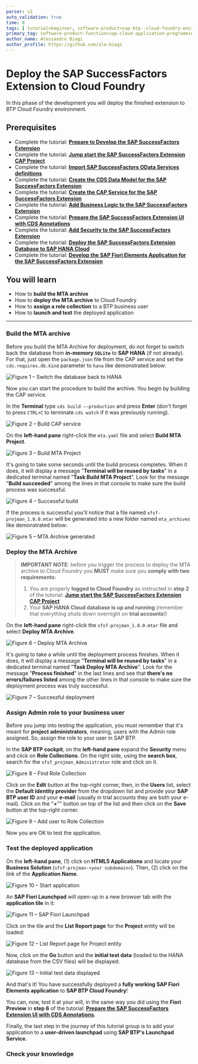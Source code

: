 ```yaml
---
parser: v2
auto_validation: true
time: 8
tags: [ tutorial>beginner, software-product>sap-btp--cloud-foundry-environment]
primary_tag: software-product-function>sap-cloud-application-programming-model
author_name: Alessandro Biagi
author_profile: https://github.com/ale-biagi
---
```


# Deploy the SAP SuccessFactors Extension to Cloud Foundry
<!-- description --> In this phase of the development you will deploy the finished extension to BTP Cloud Foundry environment.

## Prerequisites
 - Complete the tutorial: [**Prepare to Develop the SAP SuccessFactors Extension**](cap-extend-sfsf-intro)
 - Complete the tutorial: [**Jump start the SAP SuccessFactors Extension CAP Project**](cap-extend-sfsf-jumpstart)
 - Complete the tutorial: [**Import SAP SuccessFactors OData Services definitions**](cap-extend-sfsf-import-services)
 - Complete the tutorial: [**Create the CDS Data Model for the SAP SuccessFactors Extension**](cap-extend-sfsf-data-model)
 - Complete the tutorial: [**Create the CAP Service for the SAP SuccessFactors Extension**](cap-extend-sfsf-create-service)
 - Complete the tutorial: [**Add Business Logic to the SAP SuccessFactors Extension**](cap-extend-sfsf-add-logic)
 - Complete the tutorial: [**Prepare the SAP SuccessFactors Extension UI with CDS Annotations**](cap-extend-sfsf-ui-annotations)
 - Complete the tutorial: [**Add Security to the SAP SuccessFactors Extension**](cap-extend-sfsf-add-security)
 - Complete the tutorial: [**Deploy the SAP SuccessFactors Extension Database to SAP HANA Cloud**](cap-extend-sfsf-deploy-hc)
 - Complete the tutorial: [**Develop the SAP Fiori Elements Application for the SAP SuccessFactors Extension**](cap-extend-sfsf-fiori-elements)

## You will learn
  - How to **build the MTA archive**
  - How to **deploy the MTA archive** to Cloud Foundry
  - How to **assign a role collection** to a BTP business user
  - How to **launch and test** the deployed application

---

### Build the MTA archive


Before you build the MTA Archive for deployment, do not forget to switch back the database from **in-memory `SQLite`** to **SAP HANA** (if not already). For that, just open the `package.json` file from the CAP service and set the `cds.requires.db.kind` parameter to `hana` like demonstrated below:

![Figure 1 – Switch the database back to HANA](switch-hana.png)

Now you can start the procedure to build the archive. You begin by building the CAP service.

In the **Terminal** type `cds build –-production` and press **Enter** (don't forget to press `CTRL+C` to terminate `cds watch` if it was previously running).

![Figure 2 – Build CAP service](cds-build.png)

On the **left-hand pane** right-click the `mta.yaml` file and select **Build MTA Project**.

![Figure 3 – Build MTA Project](build-mta.png)

It's going to take some seconds until the build process completes. When it does, it will display a message "**Terminal will be reused by tasks**" in a dedicated terminal named "**Task Build MTA Project**". Look for the message "**Build succeeded**" among the lines in that console to make sure the build process was successful.

![Figure 4 – Successful build](successful-build.png)

If the process is successful you'll notice that a file named `sfsf-projman_1.0.0.mtar` will be generated into a new folder named `mta_archives` like demonstrated below:

![Figure 5 – MTA Archive generated](mta-archive.png)


### Deploy the MTA Archive


> **IMPORTANT NOTE**: before  you trigger the process to deploy the MTA archive to Cloud Foundry you **MUST** make sure you **comply with two requirements**:
>
> 1. You are properly **logged to Cloud Foundry** as instructed in **step 2** of the tutorial: [**Jump start the SAP SuccessFactors Extension CAP Project**](cap-extend-sfsf-jumpstart)
> 2. Your **SAP HANA Cloud database is up and running** (remember that everything shuts down overnight on **trial accounts**!)

On the **left-hand pane** right-click the `sfsf-projman_1.0.0.mtar` file and select **Deploy MTA Archive**.

![Figure 6 – Deploy MTA Archive](deploy-mta.png)

It's going to take a while until the deployment process finishes. When it does, it will display a message "**Terminal will be reused by tasks**" in a dedicated terminal named "**Task Deploy MTA Archive**". Look for the message "**Process finished**" in the last lines and see that **there's no errors/failures listed** among the other lines in that console to make sure the deployment process was truly successful.

![Figure 7 – Successful deployment](successful-deploy.png)



### Assign Admin role to your business user


Before you jump into testing the application, you must remember that it's meant for **project administrators**, meaning, users with the Admin role assigned. So, assign the role to your user in SAP BTP.

In the **SAP BTP cockpit**, on the **left-hand pane** expand the **Security** menu and click on **Role Collections**. On the right side, using the **search box**, search for the `sfsf_projman_Administrator` role and click on it.

![Figure 8 – Find Role Collection](find-role.png)

Click on the **Edit** button at the top-right corner, then, in the **Users** list, select the **Default identity provider** from the dropdown list and provide your **SAP BTP user ID** and your **e-mail** (usually in trial accounts they are both your e-mail). Click on the "**+**"" button on top of the list and then click on the **Save** button at the top-right corner.

![Figure 9 – Add user to Role Collection](add-user.png)

Now you are OK to test the application.


### Test the deployed application


On the **left-hand pane**, (1) click on **HTML5 Applications** and locate your **Business Solution** (`sfsf-projman-<your subdomain>`). Then, (2) click on the link of the **Application Name**.

![Figure 10 – Start application](launch-app.png)

An **SAP Fiori Launchpad** will open-up in a new browser tab with the **application tile** in it:

![Figure 11 – SAP Fiori Launchpad](launchpad.png)

Click on the tile and the **List Report page** for the **Project** entity will be loaded:

![Figure 12 – List Report page for Project entity](list-report.png)

Now, click on the **Go** button and the **initial test data** (loaded to the HANA database from the CSV files) will be displayed:

![Figure 13 – Initial test data displayed](test-data.png)

And that's it! You have successfully deployed a **fully working SAP Fiori Elements application** to **SAP BTP Cloud Foundry**!

You can, now, test it at your will, in the same way you did using the **Fiori Preview** in **step 6** of the tutorial: [**Prepare the SAP SuccessFactors Extension UI with CDS Annotations**](cap-extend-sfsf-ui-annotations).

Finally, the last step in the journey of this tutorial group is to add your application to a **user-driven launchpad** using **SAP BTP's Launchpad Service**.


### Check your knowledge



